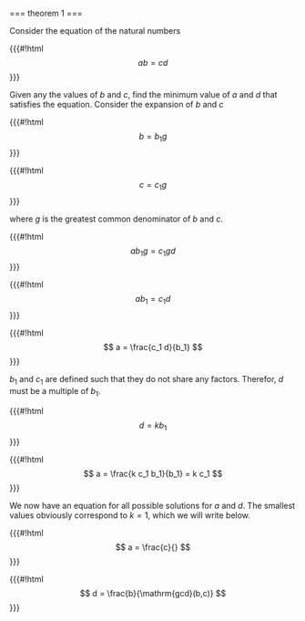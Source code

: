 === theorem 1 ===

Consider the equation of the natural numbers

{{{#!html
$$
ab=cd
$$
}}}

Given any the values of $b$ and $c$, find the minimum value of $a$ and $d$ that satisfies the equation.
Consider the expansion of $b$ and $c$

{{{#!html
$$
b = b_1 g
$$
}}}

{{{#!html
$$
c = c_1 g
$$
}}}

where $g$ is the greatest common denominator of $b$ and $c$.

{{{#!html
$$
a b_1 g = c_1 g d
$$
}}}

{{{#!html
$$
a b_1 = c_1 d
$$
}}}

{{{#!html
$$
a = \frac{c_1 d}{b_1}
$$
}}}

$b_1$ and $c_1$ are defined such that they do not share any factors.
Therefor, $d$ must be a multiple of $b_1$.

{{{#!html
$$
d = k b_1
$$
}}}

{{{#!html
$$
a = \frac{k c_1 b_1}{b_1} = k c_1
$$
}}}

We now have an equation for all possible solutions for $a$ and $d$.
The smallest values obviously correspond to $k=1$, which we will write below.

{{{#!html
$$
a = \frac{c}{}
$$
}}}

{{{#!html
$$
d = \frac{b}{\mathrm{gcd}(b,c)}
$$
}}}



